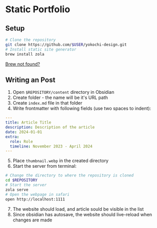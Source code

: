 # Static Portfolio

## Setup

```bash
# Clone the repository
git clone https://github.com/$USER/yokochi-design.git
# Install static site generator
brew install zola
```

[Brew not found?](https://brew.sh)

## Writing an Post

1. Open `$REPOSITORY/content` directory in Obsidian
2. Create folder - the name will be it's URL path
3. Create `index.md` file in that folder
4. Write frontmatter with following fields (use two spaces to indent):

```yaml
---
title: Article Title
description: Description of the article
date: 2024-01-01
extra:
  role: Role
  timeline: November 2023 - April 2024
---
```
5. Place `thumbnail.webp` in the created directory
6. Start the server from terminal:
```bash
# Change the directory to where the repository is cloned
cd $REPOSITORY
# Start the server
zola serve
# Open the webpage in safari
open http://localhost:1111
```
7. The website should load, and article sould be visible in the list
8. Since obsidian has autosave, the website should live-reload when changes are made
